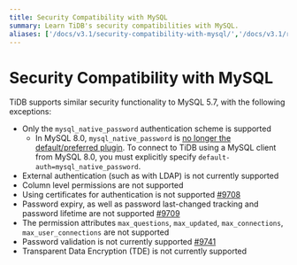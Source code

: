 ```yaml
---
title: Security Compatibility with MySQL
summary: Learn TiDB's security compatibilities with MySQL.
aliases: ['/docs/v3.1/security-compatibility-with-mysql/','/docs/v3.1/reference/security/compatibility/']
---
```


# Security Compatibility with MySQL

TiDB supports similar security functionality to MySQL 5.7, with the following exceptions:

- Only the `mysql_native_password` authentication scheme is supported
    - In MySQL 8.0, `mysql_native_password` is [no longer the default/preferred plugin](https://dev.mysql.com/doc/refman/8.0/en/upgrading-from-previous-series.html#upgrade-caching-sha2-password). To connect to TiDB using a MySQL client from MySQL 8.0, you must explicitly specify `default-auth=mysql_native_password`.
- External authentication (such as with LDAP) is not currently supported
- Column level permissions are not supported
- Using certificates for authentication is not supported [#9708](https://github.com/pingcap/tidb/issues/9708)
- Password expiry, as well as password last-changed tracking and password lifetime are not supported [#9709](https://github.com/pingcap/tidb/issues/9709)
- The permission attributes `max_questions`, `max_updated`, `max_connections`, `max_user_connections` are not supported
- Password validation is not currently supported [#9741](https://github.com/pingcap/tidb/issues/9741)
- Transparent Data Encryption (TDE) is not currently supported
